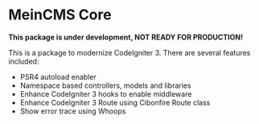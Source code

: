 # MeinCMS Core

**This package is under development, NOT READY FOR PRODUCTION!**

This is a package to modernize CodeIgniter 3. There are several features included:

- PSR4 autoload enabler
- Namespace based controllers, models and libraries
- Enhance CodeIgniter 3 hooks to enable middleware
- Enhance CodeIgniter 3 Route using Cibonfire Route class
- Show error trace using Whoops